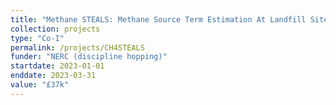 ```yaml
---
title: "Methane STEALS: Methane Source Term Estimation At Landfill Sites"
collection: projects
type: "Co-I"
permalink: /projects/CH4STEALS
funder: "NERC (discipline hopping)"
startdate: 2023-01-01
enddate: 2023-03-31
value: "£37k"
---
```




